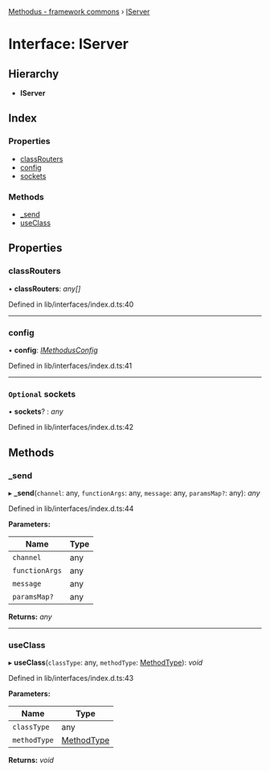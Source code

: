 [Methodus - framework commons](../globals.md) › [IServer](modules/framework/common/iserver.md)

# Interface: IServer

## Hierarchy

* **IServer**

## Index

### Properties

* [classRouters](modules/framework/common/iserver.md#classrouters)
* [config](modules/framework/common/iserver.md#config)
* [sockets](modules/framework/common/iserver.md#optional-sockets)

### Methods

* [_send](modules/framework/common/iserver.md#_send)
* [useClass](modules/framework/common/iserver.md#useclass)

## Properties

###  classRouters

• **classRouters**: *any[]*

Defined in lib/interfaces/index.d.ts:40

___

###  config

• **config**: *[IMethodusConfig](modules/framework/common/imethodusconfig.md)*

Defined in lib/interfaces/index.d.ts:41

___

### `Optional` sockets

• **sockets**? : *any*

Defined in lib/interfaces/index.d.ts:42

## Methods

###  _send

▸ **_send**(`channel`: any, `functionArgs`: any, `message`: any, `paramsMap?`: any): *any*

Defined in lib/interfaces/index.d.ts:44

**Parameters:**

Name | Type |
------ | ------ |
`channel` | any |
`functionArgs` | any |
`message` | any |
`paramsMap?` | any |

**Returns:** *any*

___

###  useClass

▸ **useClass**(`classType`: any, `methodType`: [MethodType](../enums/methodtype.md)): *void*

Defined in lib/interfaces/index.d.ts:43

**Parameters:**

Name | Type |
------ | ------ |
`classType` | any |
`methodType` | [MethodType](../enums/methodtype.md) |

**Returns:** *void*
